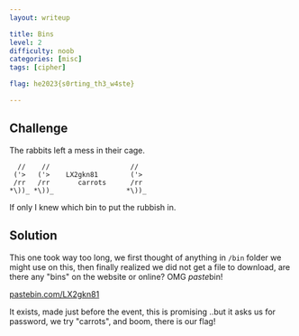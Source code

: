 ```yaml
---
layout: writeup

title: Bins
level: 2
difficulty: noob
categories: [misc]
tags: [cipher]

flag: he2023{s0rting_th3_w4ste}

---
```


## Challenge

The rabbits left a mess in their cage.

```
  //    //                    //
 ('>   ('>    LX2gkn81        ('>
 /rr   /rr       carrots      /rr
*\))_ *\))_                  *\))_
```

If only I knew which bin to put the rubbish in.


## Solution

This one took way too long, we first thought of anything in `/bin` folder we might use on this, then finally realized we did not get a file to download, are there any "bins" on the website or online? OMG *paste*bin!

[pastebin.com/LX2gkn81](https://pastebin.com/LX2gkn81)

It exists, made just before the event, this is promising ..but it asks us for password, we try "carrots", and boom, there is our flag!


